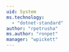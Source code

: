 ```yaml
---
uid: System
ms.technology: 
  - "dotnet-standard"
author: "rpetrusha"
ms.author: "ronpet"
manager: "wpickett"
---
```

